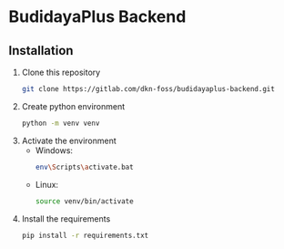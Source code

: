 # BudidayaPlus Backend

## Installation

1. Clone this repository 
    ```bash
    git clone https://gitlab.com/dkn-foss/budidayaplus-backend.git
    ```
2. Create python environment 
    ```bash
    python -m venv venv
    ```
3. Activate the environment
    - Windows: 
        ```bash
        env\Scripts\activate.bat
        ```
    - Linux: 
        ```bash
        source venv/bin/activate
        ```
4. Install the requirements
    ```bash
    pip install -r requirements.txt
    ```